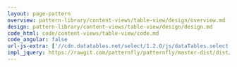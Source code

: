 ```yaml
---
layout: page-pattern
overview: pattern-library/content-views/table-view/design/overview.md
design: pattern-library/content-views/table-view/design/design.md
code_html: code/content-views/table-view/code.md
code_angular: false
url-js-extra: ['//cdn.datatables.net/select/1.2.0/js/dataTables.select.min.js', 'components/patternfly/dist/js/patternfly.dataTables.pfEmpty.min.js', 'components/patternfly/dist/js/patternfly.dataTables.pfFilter.min.js', 'components/patternfly/dist/js/patternfly.dataTables.pfPagination.min.js', 'components/patternfly/dist/js/patternfly.dataTables.pfResize.min.js', 'components/patternfly/dist/js/patternfly.dataTables.pfSelect.min.js']
impl_jquery: https://rawgit.com/patternfly/patternfly/master-dist/dist/tests/table-view.html
---
```

